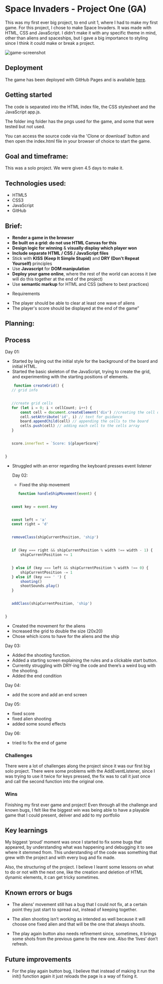 # Space Invaders - Project One (GA)

This was my first ever big project, to end unit 1, where I had to make my first game. For this project, I chose to make Space Invaders. It was made with HTML, CSS  and JavaScript. I didn’t make it with any specific theme in mind, other than aliens and spaceships, but I gave a big importance to styling since I think it could make or break a project.

![game-screenshot](https://i.imgur.com/L5NB9s7.png)

## Deployment

The game has been deployed with GitHub Pages and is available [here](https://mafventura.github.io/Unit1_Project_Space_Invaders/).

## Getting started

The code is separated into the HTML index file, the CSS stylesheet and the JavaScript app.js.

The folder img folder has the pngs used for the game, and  some that were tested but not used.

You can access the source code via the 'Clone or download' button and then open the index.html file in your browser of choice to start the game.


## Goal and timeframe:
This was a solo project. We were given 4.5 days to make it.


## Technologies used:
* HTML5
* CSS3
* JavaScript
* GitHub


## Brief:
* **Render a game in the browser**
* **Be built on a grid: do not use HTML Canvas for this**
* **Design logic for winning** & **visually display which player won**
* **Include separate HTML / CSS / JavaScript files**
* Stick with **KISS (Keep It Simple Stupid)** and **DRY (Don't Repeat Yourself)** principles
* Use **Javascript** for **DOM manipulation**
* **Deploy your game online**, where the rest of the world can access it (we will do this together at the end of the project)
* Use **semantic markup** for HTML and CSS (adhere to best practices)
 - Requirements
* The player should be able to clear at least one wave of aliens
* The player's score should be displayed at the end of the game”

## Planning:



## Process
Day 01:
- Started by laying out the initial style for the background of the board and initial HTML.
- Started the basic skeleton of the JavaScript, trying to create the grid, and experimenting with the starting positions of elements.


```javascript
    function createGrid() {
   // grid info


   //create grid cells
   for (let i = 0; i < cellCount; i++) {
       const cell = document.createElement('div') //creating the cell divs
       cell.setAttribute('id', i) // text for guidance
       board.appendChild(cell) // appending the cells to the board
       cells.push(cell) // adding each cell to the cells array
   }


   score.innerText = `Score: ${playerScore}`


}

```

- Struggled with an error regarding the keyboard presses event listener

  Day 02:

  - Fixed the ship movement

```javascript
      function handleShipMovement(event) {


   const key = event.key


   const left = 'a'
   const right = 'd'


   removeClass(shipCurrentPosition, 'ship')


   if (key === right && shipCurrentPosition % width !== width - 1) {
       shipCurrentPosition += 1


   } else if (key === left && shipCurrentPosition % width !== 0) {
       shipCurrentPosition -= 1
   } else if (key === ' ') {
       shooting()
       shootSounds.play()
   }


   addClass(shipCurrentPosition, 'ship')


}

```

- Created the movement for the aliens
- Increased the grid to double the size (20x20)
- Chose which icons to have for the aliens and the ship

Day 03:
- Added the shooting function.
- Added a starting screen explaining the rules and a clickable start button.
- Currently struggling with DRY-ing the code and there’s a weird bug with the shooting.
- Added the end condition

Day 04:
- add the score and add an end screen

Day 05:
- fixed score
- fixed alien shooting
- added some sound effects

Day 06:
- tried to fix the end of game


### Challenges
There were a lot of challenges along the project since it was our first big solo project. There were some problems with the AddEventListener, since I was trying to use it twice for keys pressed, the fix was to call it just once and call the second function into the original one.

### Wins
Finishing my first ever game and project! Even through all the challenge and known bugs, I felt like the biggest win was being able to have a playable game that I could present, deliver and add to my portfolio

## Key learnings
My biggest ‘proud’ moment was once I started to fix some bugs that appeared, by understanding what was happening and debugging it to see where it stemmed from.
This understanding of the code was something that grew with the project and with every bug and fix made.

Also, the structuring of the project. I believe I learnt some lessons on what to do or not with the next one, like the creation and deletion of HTML dynamic elements, it can get tricky sometimes.

## Known errors or bugs
* The aliens’ movement still has a bug that I could not fix, at a certain point they just start to spread out, instead of keeping together.

* The alien shooting isn’t working as intended as well because it will choose one fixed alien and that will be the one that always shoots.

* The play again button also needs refinement since, sometimes, it brings some shots from the previous game to the new one. Also the ‘lives’ don’t refresh.


## Future improvements
* For the play again button bug, I believe that instead of making it run the init() function again it just reloads the page is a way of fixing it.


